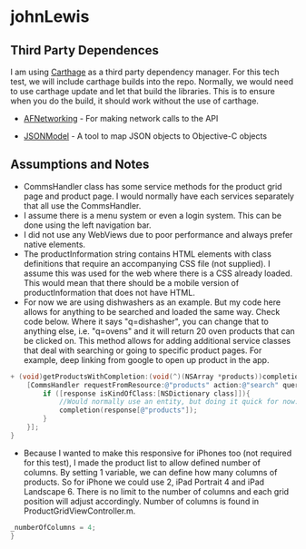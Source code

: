# johnLewis
## Third Party Dependences
I am using [Carthage](https://github.com/Carthage/Carthage) as a third party dependency manager. For this tech test, we will include carthage builds into the repo. Normally, we would need to use carthage update and let that build the libraries. This is to ensure when you do the build, it should work without the use of carthage.

* [AFNetworking](https://github.com/AFNetworking/AFNetworking) - For making network calls to the API

* [JSONModel](https://github.com/jsonmodel/jsonmodel) - A tool to map JSON objects to Objective-C objects

## Assumptions and Notes
* CommsHandler class has some service methods for the product grid page and product page. I would normally have each services separately that all use the CommsHandler.
* I assume there is a menu system or even a login system. This can be done using the left navigation bar.
* I did not use any WebViews due to poor performance and always prefer native elements.
* The productInformation string contains HTML elements with class definitions that require an accompanying CSS file (not supplied). I assume this was used for the web where there is a CSS already loaded. This would mean that there should be a mobile version of productInformation that does not have HTML.
* For now we are using dishwashers as an example. But my code here allows for anything to be searched and loaded the same way. Check code below. Where it says "q=dishasher", you can change that to anything else, i.e. "q=ovens" and it will return 20 oven products that can be clicked on. This method allows for adding additional service classes that deal with searching or going to specific product pages. For example, deep linking from google to open up product in the app.

```objective-c
+ (void)getProductsWithCompletion:(void(^)(NSArray *products))completion {
    [CommsHandler requestFromResource:@"products" action:@"search" queries:@[@"q=dishwasher",@"key=Wu1Xqn3vNrd1p7hqkvB6hEu0G9OrsYGb",@"pageSize=20"] completion:^(id response) {
        if ([response isKindOfClass:[NSDictionary class]]){
            //Would normally use an entity, but doing it quick for now.
            completion(response[@"products"]);
        }
    }];
}
```
* Because I wanted to make this responsive for iPhones too (not required for this test), I made the product list to allow defined number of columns. By setting 1 variable, we can define how many columns of products. So for iPhone we could use 2, iPad Portrait 4 and iPad Landscape 6. There is no limit to the number of columns and each grid position will adjust accordingly. Number of columns is found in ProductGridViewController.m.
```objective-c
_numberOfColumns = 4;
}
```
